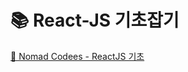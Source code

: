 
# 📚 React-JS 기초잡기
[📌 Nomad Codees - ReactJS 기초 ](https://nomadcoders.co/react-for-beginners/lobby)
